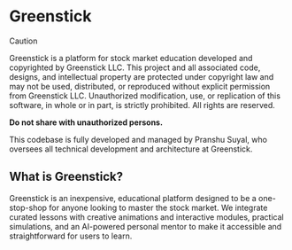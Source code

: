 # Greenstick

> [!CAUTION]
> Greenstick is a platform for stock market education developed and copyrighted by Greenstick LLC. This project and all associated code, designs, and intellectual property are protected under copyright law and may not be used, distributed, or reproduced without explicit permission from Greenstick LLC. Unauthorized modification, use, or replication of this software, in whole or in part, is strictly prohibited. All rights are reserved.
>
> **Do not share with unauthorized persons.**

This codebase is fully developed and managed by Pranshu Suyal, who oversees all technical development and architecture at Greenstick.

## What is Greenstick?

Greenstick is an inexpensive, educational platform designed to be a one-stop-shop for anyone looking to master the stock market. We integrate curated lessons with creative animations and interactive modules, practical simulations, and an AI-powered personal mentor to make it accessible and straightforward for users to learn.
